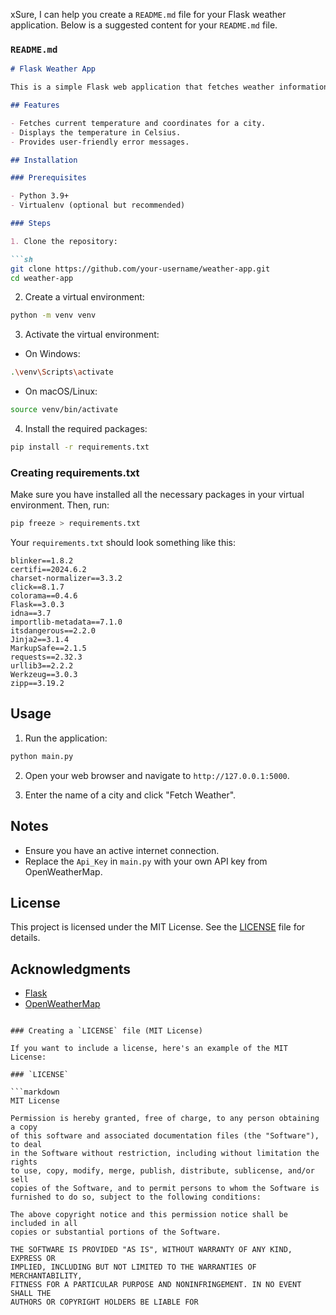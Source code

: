 xSure, I can help you create a `README.md` file for your Flask weather application. Below is a suggested content for your `README.md` file.

### `README.md`

```markdown
# Flask Weather App

This is a simple Flask web application that fetches weather information for a given city using the OpenWeatherMap API.

## Features

- Fetches current temperature and coordinates for a city.
- Displays the temperature in Celsius.
- Provides user-friendly error messages.

## Installation

### Prerequisites

- Python 3.9+
- Virtualenv (optional but recommended)

### Steps

1. Clone the repository:

```sh
git clone https://github.com/your-username/weather-app.git
cd weather-app
```

2. Create a virtual environment:

```sh
python -m venv venv
```

3. Activate the virtual environment:

- On Windows:

```sh
.\venv\Scripts\activate
```

- On macOS/Linux:

```sh
source venv/bin/activate
```

4. Install the required packages:

```sh
pip install -r requirements.txt
```

### Creating requirements.txt

Make sure you have installed all the necessary packages in your virtual environment. Then, run:

```sh
pip freeze > requirements.txt
```

Your `requirements.txt` should look something like this:

```plaintext
blinker==1.8.2
certifi==2024.6.2
charset-normalizer==3.3.2
click==8.1.7
colorama==0.4.6
Flask==3.0.3
idna==3.7
importlib-metadata==7.1.0
itsdangerous==2.2.0
Jinja2==3.1.4
MarkupSafe==2.1.5
requests==2.32.3
urllib3==2.2.2
Werkzeug==3.0.3
zipp==3.19.2
```

## Usage

1. Run the application:

```sh
python main.py
```

2. Open your web browser and navigate to `http://127.0.0.1:5000`.

3. Enter the name of a city and click "Fetch Weather".

## Notes

- Ensure you have an active internet connection.
- Replace the `Api_Key` in `main.py` with your own API key from OpenWeatherMap.

## License

This project is licensed under the MIT License. See the [LICENSE](LICENSE) file for details.

## Acknowledgments

- [Flask](https://flask.palletsprojects.com/)
- [OpenWeatherMap](https://openweathermap.org/)
```

### Creating a `LICENSE` file (MIT License)

If you want to include a license, here's an example of the MIT License:

### `LICENSE`

```markdown
MIT License

Permission is hereby granted, free of charge, to any person obtaining a copy
of this software and associated documentation files (the "Software"), to deal
in the Software without restriction, including without limitation the rights
to use, copy, modify, merge, publish, distribute, sublicense, and/or sell
copies of the Software, and to permit persons to whom the Software is
furnished to do so, subject to the following conditions:

The above copyright notice and this permission notice shall be included in all
copies or substantial portions of the Software.

THE SOFTWARE IS PROVIDED "AS IS", WITHOUT WARRANTY OF ANY KIND, EXPRESS OR
IMPLIED, INCLUDING BUT NOT LIMITED TO THE WARRANTIES OF MERCHANTABILITY,
FITNESS FOR A PARTICULAR PURPOSE AND NONINFRINGEMENT. IN NO EVENT SHALL THE
AUTHORS OR COPYRIGHT HOLDERS BE LIABLE FOR
